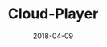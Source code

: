 ---
layout: site
title: "Cloud-Player"
date: 2018-04-09
categories: [community]
version: 5.2.9
major: 5
minor: 2
patch: 9
slug: cloud-player
link: https://cloud-player.io
permalink: /sites/:slug
---